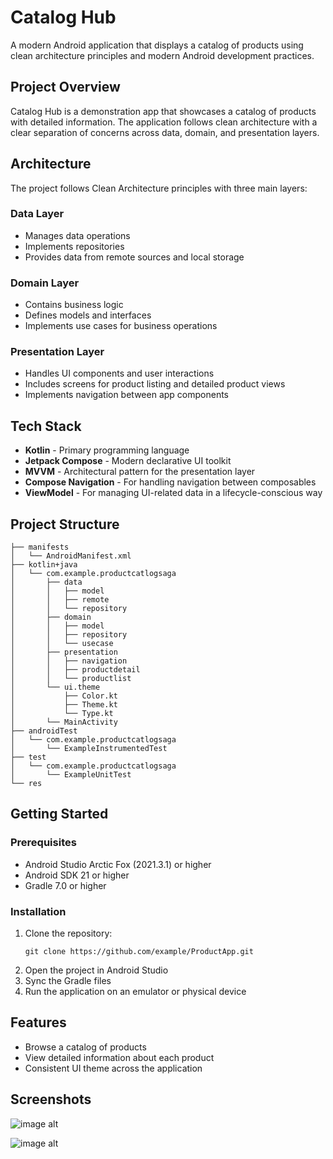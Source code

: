 # Catalog Hub

A modern Android application that displays a catalog of products using clean architecture principles and modern Android development practices.

## Project Overview

Catalog Hub is a demonstration app that showcases a catalog of products with detailed information. The application follows clean architecture with a clear separation of concerns across data, domain, and presentation layers.

## Architecture

The project follows Clean Architecture principles with three main layers:

### Data Layer
- Manages data operations
- Implements repositories
- Provides data from remote sources and local storage

### Domain Layer
- Contains business logic
- Defines models and interfaces
- Implements use cases for business operations

### Presentation Layer
- Handles UI components and user interactions
- Includes screens for product listing and detailed product views
- Implements navigation between app components

## Tech Stack

- **Kotlin** - Primary programming language
- **Jetpack Compose** - Modern declarative UI toolkit
- **MVVM** - Architectural pattern for the presentation layer
- **Compose Navigation** - For handling navigation between composables
- **ViewModel** - For managing UI-related data in a lifecycle-conscious way


## Project Structure

```
├── manifests
│   └── AndroidManifest.xml
├── kotlin+java
│   └── com.example.productcatlogsaga
│       ├── data
│       │   ├── model
│       │   ├── remote
│       │   └── repository
│       ├── domain
│       │   ├── model
│       │   ├── repository
│       │   └── usecase
│       ├── presentation
│       │   ├── navigation
│       │   ├── productdetail
│       │   └── productlist
│       └── ui.theme
│           ├── Color.kt
│           ├── Theme.kt
│           └── Type.kt
│       └── MainActivity
├── androidTest
│   └── com.example.productcatlogsaga
│       └── ExampleInstrumentedTest
├── test
│   └── com.example.productcatlogsaga
│       └── ExampleUnitTest
└── res
```

## Getting Started

### Prerequisites
- Android Studio Arctic Fox (2021.3.1) or higher
- Android SDK 21 or higher
- Gradle 7.0 or higher

### Installation
1. Clone the repository:
   ```
   git clone https://github.com/example/ProductApp.git
   ```
2. Open the project in Android Studio
3. Sync the Gradle files
4. Run the application on an emulator or physical device

## Features

- Browse a catalog of products
- View detailed information about each product
- Consistent UI theme across the application

## Screenshots
![image alt](https://github.com/barmansagarika/ProductApp/blob/424e2ee3684187ff8cf0124bb9f5fbf3ab79351d/Screenshot_20250410_024949.jpg)

![image alt](https://github.com/barmansagarika/ProductApp/blob/424e2ee3684187ff8cf0124bb9f5fbf3ab79351d/Screenshot_20250410_024956.jpg)
